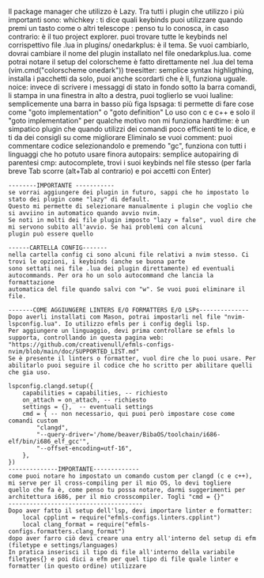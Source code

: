 Il package manager che utilizzo è Lazy.
Tra tutti i plugin che utilizzo i più importanti sono:
    whichkey : ti dice quali keybinds puoi utilizzare quando premi un tasto come <leader> o altri
    telescope : penso tu lo conosca, in caso contrario: è il tuo project explorer. 
                puoi trovare tutte le keybinds nel corrispettivo file .lua in plugins/
    onedarkplus: è il tema. Se vuoi cambiarlo, dovrai cambiare il nome del plugin installato nel file onedarkplus.lua.
                 come potrai notare il setup del colorscheme è fatto direttamente nel .lua del tema (vim.cmd("colorscheme onedark"))
    treesitter: semplice syntax highligthing, installa i pacchetti da solo, puoi anche scordarti che è li, funziona uguale.
    noice: invece di scrivere i messaggi di stato in fondo sotto la barra comandi, li stampa in una finestra in alto a destra, puoi toglierlo se vuoi
    lualine: semplicemente una barra in basso più figa
    lspsaga: ti permette di fare cose come "goto implementation" o "goto definition"
             Lo uso con c e c++ e solo il "goto implementation" per qualche motivo non mi funziona
    hardtime: è un simpatico plugin che quando utilizzi dei comandi poco efficienti te lo dice, e ti da dei consigli su come migliorare
              Eliminalo se vuoi
    comment: puoi commentare codice selezionandolo e premendo "gc", funziona con tutti i linguaggi che ho potuto usare finora
    autopairs: semplice autopairing di parentesi
    cmp: autocomplete, trovi i suoi keybinds nel file stesso (per farla breve Tab scorre (alt+Tab al contrario) e poi accetti con Enter)

    --------IMPORTANTE -----------
    se vorrai aggiungere dei plugin in futuro, sappi che ho impostato lo stato dei plugin come "lazy" di default.
    Questo mi permette di selezionare manualmente i plugin che voglio che si avviino in automatico quando avvio nvim.
    Se noti in molti dei file plugin imposto "lazy = false", vuol dire che mi servono subito all'avvio. Se hai problemi con alcuni
    plugin può essere quello

    ------CARTELLA CONFIG-------
    nella cartella config ci sono alcuni file relativi a nvim stesso. Ci trovi le opzioni, i keybinds (anche se buona parte
    sono settati nei file .lua dei plugin direttamente) ed eventuali autocommands. Per ora ho un solo autocommand che lancia la formattazione 
    automatica del file quando salvi con "w". Se vuoi puoi eliminare il file.

    -------COME AGGIUNGERE LINTERS E/O FORMATTERS E/O LSPs--------------
    Dopo averli installati com Mason, potrai impostarli nel file "nvim-lspconfig.lua". Io utilizzo efmls per i config degli lsp.
    Per aggiungere un linguaggio, devi prima controllare se efmls lo supporta, controllando in questa pagina web: 
    "https://github.com/creativenull/efmls-configs-nvim/blob/main/doc/SUPPORTED_LIST.md"
    Se è presente il linters o formatter, vuol dire che lo puoi usare. Per abilitarlo puoi seguire il codice che ho scritto per abilitare quelli che gia uso.

   	lspconfig.clangd.setup({
		capabilities = capabilities, -- richiesto
		on_attach = on_attach, -- richiesto
		settings = {},  -- eventuali settings
		cmd = { -- non necessario, qui puoi però impostare cose come comandi custom
			"clangd",
			"--query-driver='/home/beaver/BibaOS/toolchain/i686-elf/bin/i686_elf_gcc'",
			"--offset-encoding=utf-16",
		},
	})
    --------------IMPORTANTE-------------
    come puoi notare ho impostato un comando custom per clangd (c e c++), mi serve per il cross-compiling per il mio OS, lo devi togliere 
    quello che fa è, come penso tu possa notare, darmi suggerimenti per architettura i686, per il mio crosscompiler. Togli "cmd = {}"
    --------------------------------------
    Dopo aver fatto il setup dell'lsp, devi importare linter e formatter:
    	local cpplint = require("efmls-configs.linters.cpplint")
    	local clang_format = require("efmls-configs.formatters.clang_format")
    dopo aver farro ciò devi creare una entry all'interno del setup di efm (filetype e settings/languages)
    In pratica inserisci il tipo di file all'interno della variabile filetypes{} e poi dici a efm per quel tipo di file quale linter e formatter (in questo ordine) utilizzare
    


